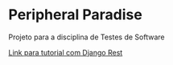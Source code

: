 # Peripheral Paradise

Projeto para a disciplina de Testes de Software

[Link para tutorial com Django Rest](https://youtu.be/gFsIGJR5R8I?si=h4JPIwBucWwBCWPM)
